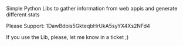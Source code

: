 Simple Python Libs to gather information from web appis and generate different stats

Please Support: 1DawBdois5GkteqbHrUkA5syYX4Xs2NFd4

If you use the Lib, please, let me know in a ticket ;)
